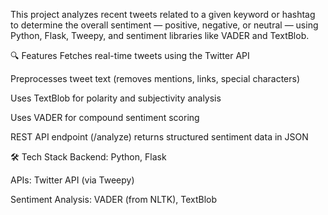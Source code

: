 This project analyzes recent tweets related to a given keyword or hashtag to determine the overall sentiment — positive, negative, or neutral — using Python, Flask, Tweepy, and sentiment libraries like VADER and TextBlob.

🔍 Features
Fetches real-time tweets using the Twitter API

Preprocesses tweet text (removes mentions, links, special characters)

Uses TextBlob for polarity and subjectivity analysis

Uses VADER for compound sentiment scoring

REST API endpoint (/analyze) returns structured sentiment data in JSON

🛠️ Tech Stack
Backend: Python, Flask

APIs: Twitter API (via Tweepy)

Sentiment Analysis: VADER (from NLTK), TextBlob
